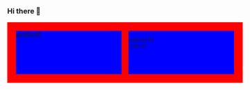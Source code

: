 ### Hi there 👋

<div style="display:flex; width: 100%; background: red; padding: 20px;gap: 16px">
    <div style="width: 100%; background-color: blue; height: 100px">
    asdfasdf
    </div>
    <div style="width: 100%; background: blue; height: 100px">

    asdfasfd
    </div>
</div>

<!--
**vega-coding/vega-coding** is a ✨ _special_ ✨ repository because its `README.md` (this file) appears on your GitHub profile.

Here are some ideas to get you started:

- 🔭 I’m currently working on ...
- 🌱 I’m currently learning ...
- 👯 I’m looking to collaborate on ...
- 🤔 I’m looking for help with ...
- 💬 Ask me about ...
- 📫 How to reach me: ...
- 😄 Pronouns: ...
- ⚡ Fun fact: ...
-->
